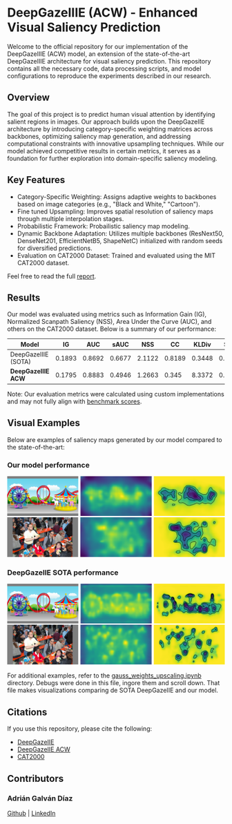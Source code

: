 # DeepGazeIIIE (ACW) - Enhanced Visual Saliency Prediction

Welcome to the official repository for our implementation of the DeepGazeIIIE (ACW) model, an extension of the state-of-the-art DeepGazeIIIE architecture for visual saliency prediction. This repository contains all the necessary code, data processing scripts, and model configurations to reproduce the experiments described in our research.

## Overview
The goal of this project is to predict human visual attention by identifying salient regions in images. Our approach builds upon the DeepGazeIIE architecture by introducing category-specific weighting matrices across backbones, optimizing saliency map generation, and addressing computational constraints with innovative upsampling techniques. While our model achieved competitive results in certain metrics, it serves as a foundation for further exploration into domain-specific saliency modeling.

## Key Features

- Category-Specific Weighting: Assigns adaptive weights to backbones based on image categories (e.g., "Black and White," "Cartoon").
- Fine tuned Upsampling: Improves spatial resolution of saliency maps through multiple interpolation stages.
- Probabilistic Framework: Probailistic saliency map modeling.
- Dynamic Backbone Adaptation: Utilizes multiple backbones (ResNext50, DenseNet201, EfficientNetB5, ShapeNetC) initialized with random seeds for diversified predictions.
- Evaluation on CAT2000 Dataset: Trained and evaluated using the MIT CAT2000 dataset.

Feel free to read the full [report](https://github.com/AdrianGalvanDiaz/DeepGazeIIE_ACW/blob/main/Where%20we%20look_%20Approach%20to%20Predicting%20Visual%20Attention%20in%20Images%20using%20Deep%20Learning.docx%20(1).pdf).

## Results
Our model was evaluated using metrics such as Information Gain (IG), Normalized Scanpath Saliency (NSS), Area Under the Curve (AUC), and others on the CAT2000 dataset. Below is a summary of our performance:

| **Model**         | **IG**  | **AUC**  | **sAUC** | **NSS**  | **CC**   | **KLDiv** | **SIM**   |
|--------------------|---------|----------|----------|----------|----------|-----------|-----------|
| DeepGazeIIIE (SOTA)| 0.1893  | 0.8692   | 0.6677   | 2.1122   | 0.8189   | 0.3448    | 0.706     |
| **DeepGazeIIIE ACW**| 0.1795  | 0.8883   | 0.4946   | 1.2663   | 0.345    | 8.3372    | 0.3427    |

Note: Our evaluation metrics were calculated using custom implementations and may not fully align with [benchmark scores](https://saliency.tuebingen.ai/results_CAT2000.html).

## Visual Examples
Below are examples of saliency maps generated by our model compared to the state-of-the-art:

### Our model performance 
![alt text](<Screenshot 2024-11-22 112425.png>)
![alt text](<Screenshot 2024-11-22 112501.png>)

### DeepGazeIIE SOTA performance 
![alt text](<Screenshot 2024-11-22 112443.png>)
![alt text](<Screenshot 2024-11-22 112518.png>)

For additional examples, refer to the [gauss_weights_upscaling.ipynb](https://github.com/AdrianGalvanDiaz/DeepGazeIIE_ACW/blob/main/deepgaze_pytorch/gauss_weights_upscaling.ipynb) directory. Debugs were done in this file, ingore them and scroll down. That file makes visualizations comparing de SOTA DeepGazeIIE and our model. 

## Citations
If you use this repository, please cite the following:

- [DeepGazeIIE](https://openaccess.thecvf.com/content/ICCV2021/html/Linardos_DeepGaze_IIE_Calibrated_Prediction_in_and_Out-of-Domain_for_State-of-the-Art_Saliency_ICCV_2021_paper.html)
- [DeepGazeIIE ACW](https://github.com/AdrianGalvanDiaz/DeepGazeIIE_ACW/blob/main/Where%20we%20look_%20Approach%20to%20Predicting%20Visual%20Attention%20in%20Images%20using%20Deep%20Learning.docx%20(1).pdf)
- [CAT2000](https://arxiv.org/abs/1505.03581)

## Contributors

### Adrián Galván Díaz
[Github](https://github.com/AdrianGalvanDiaz) | 
[LinkedIn](https://www.linkedin.com/in/adrian-galvan-15780826a/)